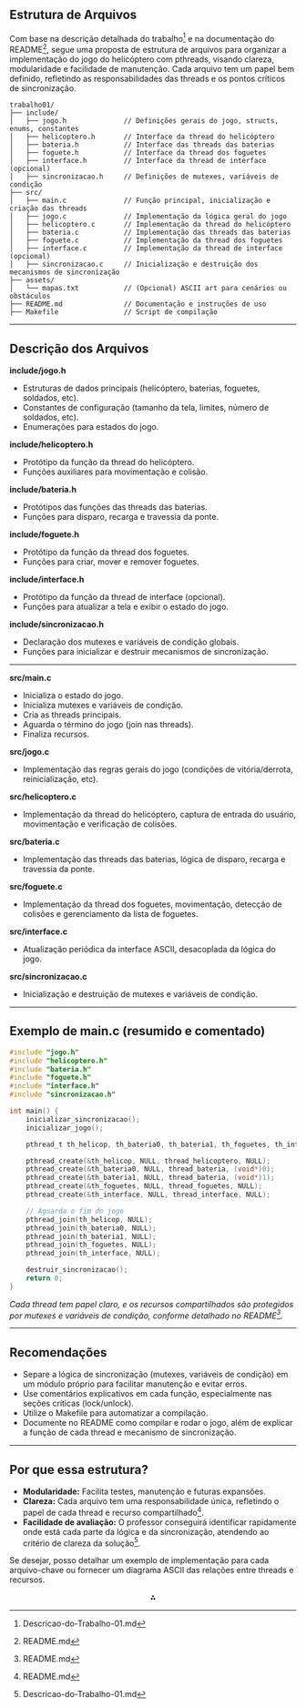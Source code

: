 
## Estrutura de Arquivos

Com base na descrição detalhada do trabalho[^2] e na documentação do README[^1], segue uma proposta de estrutura de arquivos para organizar a implementação do jogo do helicóptero com pthreads, visando clareza, modularidade e facilidade de manutenção. Cada arquivo tem um papel bem definido, refletindo as responsabilidades das threads e os pontos críticos de sincronização.

```
trabalho01/
├── include/
│   ├── jogo.h              // Definições gerais do jogo, structs, enums, constantes
│   ├── helicoptero.h       // Interface da thread do helicóptero
│   ├── bateria.h           // Interface das threads das baterias
│   ├── foguete.h           // Interface da thread dos foguetes
│   ├── interface.h         // Interface da thread de interface (opcional)
│   ├── sincronizacao.h     // Definições de mutexes, variáveis de condição
├── src/
│   ├── main.c              // Função principal, inicialização e criação das threads
│   ├── jogo.c              // Implementação da lógica geral do jogo
│   ├── helicoptero.c       // Implementação da thread do helicóptero
│   ├── bateria.c           // Implementação das threads das baterias
│   ├── foguete.c           // Implementação da thread dos foguetes
│   ├── interface.c         // Implementação da thread de interface (opcional)
│   ├── sincronizacao.c     // Inicialização e destruição dos mecanismos de sincronização
├── assets/
│   └── mapas.txt           // (Opcional) ASCII art para cenários ou obstáculos
├── README.md               // Documentação e instruções de uso
├── Makefile                // Script de compilação
```


---

## Descrição dos Arquivos

**include/jogo.h**

- Estruturas de dados principais (helicóptero, baterias, foguetes, soldados, etc).
- Constantes de configuração (tamanho da tela, limites, número de soldados, etc).
- Enumerações para estados do jogo.

**include/helicoptero.h**

- Protótipo da função da thread do helicóptero.
- Funções auxiliares para movimentação e colisão.

**include/bateria.h**

- Protótipos das funções das threads das baterias.
- Funções para disparo, recarga e travessia da ponte.

**include/foguete.h**

- Protótipo da função da thread dos foguetes.
- Funções para criar, mover e remover foguetes.

**include/interface.h**

- Protótipo da função da thread de interface (opcional).
- Funções para atualizar a tela e exibir o estado do jogo.

**include/sincronizacao.h**

- Declaração dos mutexes e variáveis de condição globais.
- Funções para inicializar e destruir mecanismos de sincronização.

---

**src/main.c**

- Inicializa o estado do jogo.
- Inicializa mutexes e variáveis de condição.
- Cria as threads principais.
- Aguarda o término do jogo (join nas threads).
- Finaliza recursos.

**src/jogo.c**

- Implementação das regras gerais do jogo (condições de vitória/derrota, reinicialização, etc).

**src/helicoptero.c**

- Implementação da thread do helicóptero, captura de entrada do usuário, movimentação e verificação de colisões.

**src/bateria.c**

- Implementação das threads das baterias, lógica de disparo, recarga e travessia da ponte.

**src/foguete.c**

- Implementação da thread dos foguetes, movimentação, detecção de colisões e gerenciamento da lista de foguetes.

**src/interface.c**

- Atualização periódica da interface ASCII, desacoplada da lógica do jogo.

**src/sincronizacao.c**

- Inicialização e destruição de mutexes e variáveis de condição.

---

## Exemplo de main.c (resumido e comentado)

```c
#include "jogo.h"
#include "helicoptero.h"
#include "bateria.h"
#include "foguete.h"
#include "interface.h"
#include "sincronizacao.h"

int main() {
    inicializar_sincronizacao();
    inicializar_jogo();

    pthread_t th_helicop, th_bateria0, th_bateria1, th_foguetes, th_interface;

    pthread_create(&th_helicop, NULL, thread_helicoptero, NULL);
    pthread_create(&th_bateria0, NULL, thread_bateria, (void*)0);
    pthread_create(&th_bateria1, NULL, thread_bateria, (void*)1);
    pthread_create(&th_foguetes, NULL, thread_foguetes, NULL);
    pthread_create(&th_interface, NULL, thread_interface, NULL);

    // Aguarda o fim do jogo
    pthread_join(th_helicop, NULL);
    pthread_join(th_bateria0, NULL);
    pthread_join(th_bateria1, NULL);
    pthread_join(th_foguetes, NULL);
    pthread_join(th_interface, NULL);

    destruir_sincronizacao();
    return 0;
}
```

*Cada thread tem papel claro, e os recursos compartilhados são protegidos por mutexes e variáveis de condição, conforme detalhado no README[^1].*

---

## Recomendações

- Separe a lógica de sincronização (mutexes, variáveis de condição) em um módulo próprio para facilitar manutenção e evitar erros.
- Use comentários explicativos em cada função, especialmente nas seções críticas (lock/unlock).
- Utilize o Makefile para automatizar a compilação.
- Documente no README como compilar e rodar o jogo, além de explicar a função de cada thread e mecanismo de sincronização.

---

## Por que essa estrutura?

- **Modularidade:** Facilita testes, manutenção e futuras expansões.
- **Clareza:** Cada arquivo tem uma responsabilidade única, refletindo o papel de cada thread e recurso compartilhado[^1].
- **Facilidade de avaliação:** O professor conseguirá identificar rapidamente onde está cada parte da lógica e da sincronização, atendendo ao critério de clareza da solução[^2].

Se desejar, posso detalhar um exemplo de implementação para cada arquivo-chave ou fornecer um diagrama ASCII das relações entre threads e recursos.

<div style="text-align: center">⁂</div>

[^1]: README.md

[^2]: Descricao-do-Trabalho-01.md

